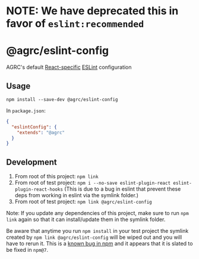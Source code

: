 # NOTE: We have deprecated this in favor of `eslint:recommended`

# @agrc/eslint-config

AGRC's default [React-specific](https://reactjs.org) [ESLint](http://eslint.org/) configuration

## Usage

`npm install --save-dev @agrc/eslint-config`

In `package.json`:

```json
{
  "eslintConfig": {
    "extends": "@agrc"
  }
}
```

## Development

1. From root of this project: `npm link`
1. From root of test project: `npm i --no-save eslint-plugin-react eslint-plugin-react-hooks` (This is due to a bug in eslint that prevent these deps from working in eslint via the symlink folder.)
1. From root of test project: `npm link @agrc/eslint-config`

Note: If you update any dependencies of this project, make sure to run `npm link` again so that it can install/update them in the symlink folder.

Be aware that anytime you run `npm install` in your test project the symlink created by `npm link @agrc/eslint-config` will be wiped out and you will have to rerun it. This is a [known bug in npm](https://github.com/npm/npm/issues/17287#issuecomment-400833982) and it appears that it is slated to be fixed in `npm@7`.
